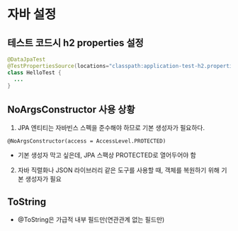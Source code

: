 # 자바 설정

## 테스트 코드시 h2 properties 설정

```java
@DataJpaTest
@TestPropertiesSource(locations="classpath:application-test-h2.properties")
class HelloTest {
  ...
}
```

## NoArgsConstructor 사용 상황

1. JPA 엔티티는 자바빈스 스펙을 준수해야 하므로 기본 생성자가 필요하다.

`@NoArgsConstructor(access = AccessLevel.PROTECTED)`

- 기본 생성자 막고 싶은데, JPA 스팩상 PROTECTED로 열어두어야 함

2. 자바 직렬화나 JSON 라이브러리 같은 도구를 사용할 때, 객체를 복원하기 위해 기본 생성자가 필요

## ToString

- @ToString은 가급적 내부 필드만(연관관계 없는 필드만)

